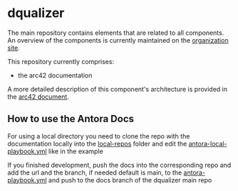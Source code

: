 # dqualizer

The main repository contains elements that are related to all components. An overview of the components is currently
maintained on the [organization site](https://github.com/dqualizer).

This repository currently comprises:

* the arc42 documentation

A more detailed description of this component's architecture is provided in
the [arc42 document](https://github.com/dqualizer/dqualizer/tree/main/docs/asciidoc).

## How to use the Antora Docs

For using a local directory you need to clone the repo with the documentation locally into
the [local-repos](./local-repos) folder and edit the [antora-local-playbook.yml](antora-local-playbook.yml) like in the
example

If you finished development, push the docs into the corresponding repo and add the url and the branch, if needed default is main, to
the [antora-playbook.yml](antora-playbook.yml) and push to the docs branch of the dqualizer main repo


